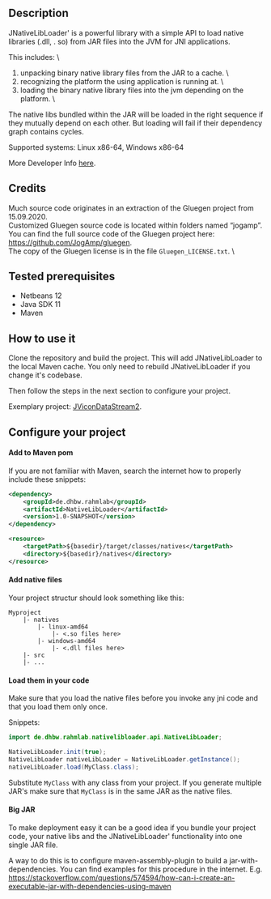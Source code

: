 ## Description
JNativeLibLoader' is a powerful library with a simple API to load native libraries (.dll, . so) from JAR files into the JVM for JNI applications.

This includes: \
1. unpacking binary native library files from the JAR to a cache. \
2. recognizing the platform the using application is running at. \
3. loading the binary native library files into the jvm depending on the platform. \

The native libs bundled within the JAR will be loaded in the right sequence if they mutually depend on each other. But loading will fail if their dependency graph contains cycles.

Supported systems: Linux x86-64, Windows x86-64

More Developer Info [here](DEVELOPER_INFO.md).


## Credits
Much source code originates in an extraction of the Gluegen project from 15.09.2020. \
Customized Gluegen source code is located within folders named “jogamp”. \
You can find the full source code of the Gluegen project here: https://github.com/JogAmp/gluegen. \
The copy of the Gluegen license is in the file `Gluegen_LICENSE.txt`. \


## Tested prerequisites
* Netbeans 12
* Java SDK 11
* Maven


## How to use it
Clone the repository and build the project. This will add JNativeLibLoader to the local Maven cache.
You only need to rebuild JNativeLibLoader if you change it's codebase.

Then follow the steps in the next section to configure your project.

Exemplary project: [JViconDataStream2](https://github.com/MobMonRob/JViconDataStream2).


## Configure your project
#### Add to Maven pom
If you are not familiar with Maven, search the internet how to properly include these snippets:

~~~xml
<dependency>
	<groupId>de.dhbw.rahmlab</groupId>
	<artifactId>NativeLibLoader</artifactId>
	<version>1.0-SNAPSHOT</version>
</dependency>
~~~
~~~xml
<resource>
	<targetPath>${basedir}/target/classes/natives</targetPath>
	<directory>${basedir}/natives</directory>
</resource>
~~~


#### Add native files
Your project structur should look something like this:
~~~
Myproject
	|- natives
		|- linux-amd64
			|- <.so files here>
		|- windows-amd64
			|- <.dll files here>
	|- src
	|- ...
~~~


#### Load them in your code
Make sure that you load the native files before you invoke any jni code and that you load them only once.

Snippets:

~~~java
import de.dhbw.rahmlab.nativelibloader.api.NativeLibLoader;
~~~

~~~java
NativeLibLoader.init(true);
NativeLibLoader nativeLibLoader = NativeLibLoader.getInstance();
nativeLibLoader.load(MyClass.class);
~~~

Substitute `MyClass` with any class from your project. If you generate multiple JAR's make sure that `MyClass` is in the same JAR as the native files.


#### Big JAR
To make deployment easy it can be a good idea if you bundle your project code, your native libs and the JNativeLibLoader' functionality into one single JAR file.

A way to do this is to configure maven-assembly-plugin to build a jar-with-dependencies.
You can find examples for this procedure in the internet. E.g. https://stackoverflow.com/questions/574594/how-can-i-create-an-executable-jar-with-dependencies-using-maven

